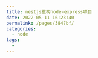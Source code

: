 ```yaml
---
title: nestjs重构node-express项目
date: 2022-05-11 16:23:40
permalink: /pages/3847bf/
categories:
  - node
tags:
  - 
---
```

